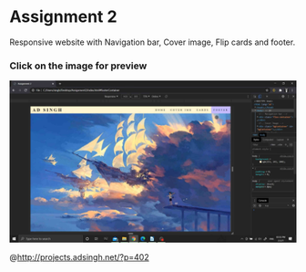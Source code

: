 # Assignment 2
Responsive website with Navigation bar, Cover image, Flip cards and footer.


<p align="center"><h3>Click on the image for preview</h3></p>

[![Watch the video](https://github.com/adsinghnet/FullStackAssignments/blob/main/Assignment2/demo.jpg)](https://drive.google.com/file/d/1TaB_JVqHWseVkIiUkgnB_9j4VRAcRese/preview)


@http://projects.adsingh.net/?p=402
